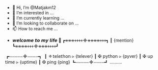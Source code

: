 - 👋 Hi, I’m @Matjakm12
- 👀 I’m interested in ...
- 🌱 I’m currently learning ...
- 💞️ I’m looking to collaborate on ...
- 📫 How to reach me ...

<!---
Matjakm12/Matjakm12 is a ✨ special ✨ repository because its `README.md` (this file) appears on your GitHub profile.
You can click the Preview link to take a look at your changes.
--->

-  𝙬𝙚𝙡𝙘𝙤𝙢𝙚 𝙩𝙤 𝙢𝙮 𝙡𝙞𝙛𝙚 🧫 
┏ᚑᚑᚑᚐᚐᚐᚐ᯽ᚑᚑᚑᚑᚐᚐᚐ┓
┃  {mention}
┗ᚑᚑᚑᚑᚐᚐᚐ᯽ᚑᚑᚑᚐᚐᚐᚐ┛

┏ⵧⵧⵧⵧⵧ᯽ⵧⵧⵧⵧ┓
┃ ✠  𝗍𝖾𝗅𝖾𝗍𝗁𝗈𝗇 ⪧ {telever}
┃ ✠  𝗉𝗒𝗍𝗁𝗈𝗇 ⪧ {pyver} 
┃ ✠  𝗎𝗉 𝗍𝗂𝗆𝖾 ⪧ {uptime}
┃ ✠  𝗉𝗂𝗇𝗀  {ping} 
┗ⵧⵧⵧⵧⵧ᯽ⵧⵧⵧⵧ┛
..........
